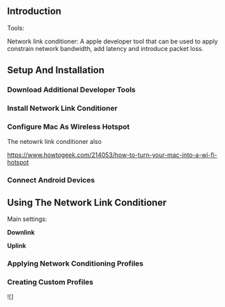 ## Introduction


Tools:

Network link conditioner: A apple developer tool that can be used to apply constrain network bandwidth, add latency and introduce packet loss.

## Setup And Installation

### Download Additional Developer Tools

### Install Network Link Conditioner

### Configure Mac As Wireless Hotspot

The netowrk link conditioner also

https://www.howtogeek.com/214053/how-to-turn-your-mac-into-a-wi-fi-hotspot

### Connect Android Devices

## Using The Network Link Conditioner


Main settings:

**Downlink**

**Uplink**




### Applying Network Conditioning Profiles

### Creating Custom Profiles




![]
